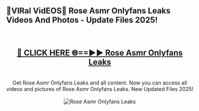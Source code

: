 <h2>🔴VIRal VidEOS🔴 Rose Asmr Onlyfans Leaks Videos And Photos - Update Files 2025!</h2>
<br>
<div align="center">
<h2><a href="https://virallinks.top/odZfE0" rel="nofollow">🔴 CLICK HERE 🌐==►► Rose Asmr Onlyfans Leaks</a></h2>
<br>
Get Rose Asmr Onlyfans Leaks and all content. Now you can access all videos and pictures of Rose Asmr Onlyfans Leaks. New Updated Files 2025!
<br>
<br>
<a href="https://virallinks.top/odZfE0" rel="nofollow" data-target="animated-image.originalLink"><img src="https://i.imgur.com/dJHk4Zq.gif)" alt="Rose Asmr Onlyfans Leaks" style="max-width: 100%; display: inline-block;" data-target="animated-image.originalImage"></a>
</div>
<br>
